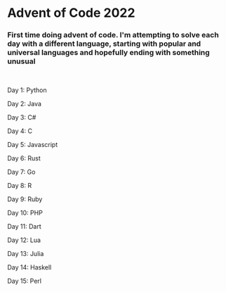 # Advent of Code 2022

### First time doing advent of code. I'm attempting to solve each day with a different language, starting with popular and universal languages and hopefully ending with something unusual

<br/>

Day 1: Python

Day 2: Java

Day 3: C#

Day 4: C

Day 5: Javascript

Day 6: Rust

Day 7: Go

Day 8: R

Day 9: Ruby

Day 10: PHP

Day 11: Dart

Day 12: Lua

Day 13: Julia

Day 14: Haskell

Day 15: Perl